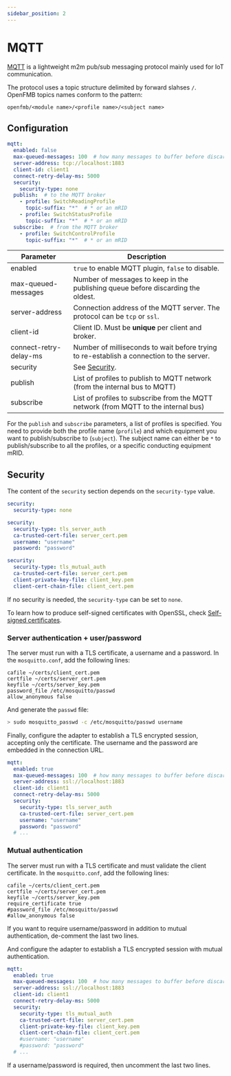 ```yaml
---
sidebar_position: 2
---
```


# MQTT

[MQTT](http://mqtt.org/) is a lightweight m2m pub/sub messaging protocol mainly
used for IoT communication.

The protocol uses a topic structure delimited by forward slahses `/`. OpenFMB
topics names conform to the pattern:

```
openfmb/<module name>/<profile name>/<subject name>
```

## Configuration

```yaml
mqtt:
  enabled: false
  max-queued-messages: 100  # how many messages to buffer before discarding the oldest
  server-address: tcp://localhost:1883
  client-id: client1
  connect-retry-delay-ms: 5000
  security:
    security-type: none
  publish:  # to the MQTT broker
    - profile: SwitchReadingProfile
      topic-suffix: "*"  # * or an mRID
    - profile: SwitchStatusProfile
      topic-suffix: "*"  # * or an mRID
  subscribe:  # from the MQTT broker
    - profile: SwitchControlProfile
      topic-suffix: "*"  # * or an mRID
```

| Parameter              | Description                                                                              |
|------------------------|------------------------------------------------------------------------------------------|
| enabled                | `true` to enable MQTT plugin, `false` to disable.                                        |
| max-queued-messages    | Number of messages to keep in the publishing queue before discarding the oldest.         |
| server-address         | Connection address of the MQTT server. The protocol can be `tcp` or `ssl`.               |
| client-id              | Client ID. Must be **unique** per client and broker.                                     |
| connect-retry-delay-ms | Number of milliseconds to wait before trying to re-establish a connection to the server. |
| security               | See [Security](./#security).                                                             |
| publish                | List of profiles to publish to MQTT network (from the internal bus to MQTT)              |
| subscribe              | List of profiles to subscribe from the MQTT network (from MQTT to the internal bus)      |

For the `publish` and `subscribe` parameters, a list of profiles is specified.
You need to provide both the profile name (`profile`) and which equipment you
want to publish/subscribe to (`subject`). The subject name can either be `*` to
publish/subscribe to all the profiles, or a specific conducting equipment mRID.

## Security

The content of the `security` section depends on the `security-type` value.

``` yaml tab="none"
security:
  security-type: none
```

``` yaml tab="tls_server_auth"
security:
  security-type: tls_server_auth
  ca-trusted-cert-file: server_cert.pem
  username: "username"
  password: "password"
```

``` yaml tab="tls_mutual_auth"
security:
  security-type: tls_mutual_auth
  ca-trusted-cert-file: server_cert.pem
  client-private-key-file: client_key.pem
  client-cert-chain-file: client_cert.pem
```

If no security is needed, the `security-type` can be set to `none`.

To learn how to produce self-signed certificates with OpenSSL, check
[Self-signed certificates](../misc/self-signed.md).

### Server authentication + user/password

The server must run with a TLS certificate, a username and a password. In the
`mosquitto.conf`, add the following lines:

```
cafile ~/certs/client_cert.pem
certfile ~/certs/server_cert.pem
keyfile ~/certs/server_key.pem
password_file /etc/mosquitto/passwd
allow_anonymous false
```

And generate the `passwd` file:

```bash
> sudo mosquitto_passwd -c /etc/mosquitto/passwd username
```

Finally, configure the adapter to establish a TLS encrypted session, accepting
only the certificate. The username and the password are embedded in the
connection URL.

```yaml
mqtt:
  enabled: true
  max-queued-messages: 100  # how many messages to buffer before discarding the oldest
  server-address: ssl://localhost:1883
  client-id: client1
  connect-retry-delay-ms: 5000
  security:
    security-type: tls_server_auth
    ca-trusted-cert-file: server_cert.pem
    username: "username"
    password: "password"
  # ...
```

### Mutual authentication

The server must run with a TLS certificate and must validate the client
certificate. In the `mosquitto.conf`, add the following lines:

```
cafile ~/certs/client_cert.pem
certfile ~/certs/server_cert.pem
keyfile ~/certs/server_key.pem
require_certificate true
#password_file /etc/mosquitto/passwd
#allow_anonymous false
```

If you want to require username/password in addition to mutual authentication,
de-comment the last two lines.

And configure the adapter to establish a TLS encrypted session with mutual
authentication.

```yaml
mqtt:
  enabled: true
  max-queued-messages: 100  # how many messages to buffer before discarding the oldest
  server-address: ssl://localhost:1883
  client-id: client1
  connect-retry-delay-ms: 5000
  security:
    security-type: tls_mutual_auth
    ca-trusted-cert-file: server_cert.pem
    client-private-key-file: client_key.pem
    client-cert-chain-file: client_cert.pem
    #username: "username"
    #password: "password"
  # ...
```

If a username/password is required, then uncomment the last two lines.
